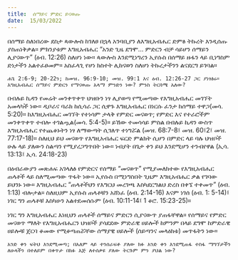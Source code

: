```yaml
---
title:  ሰማይና ምድር ይናወጡ
date:  15/03/2022
---
```


በሰማይ ስለነበረው ደስታ ጳውሎስ ከገለፀ በኋላ አንባቢያን ለእግዚአብሔር ድምፅ ትኩረት እንዲሰጡ ያስጠነቅቃል። ምክንያቱም እግዚአብሔር “አንድ ጊዜ ደግሞ… ምድርን ብቻ ሳይሆን ሰማይን ሊያናውጥ” (ዕብ. 12:26) ስለሆነ ነው። ጳውሎስ እንደሚነግረን ኢየሱስ በሰማይ ዙፋን ላይ ቢነግስም ድነታችን አልተፈፀመም። አስፈላጊ የሆነ ክስተት ሊከናወን ስለሆነ ትኩረታችንን ልናደርግ ይገባል።

`ሐጌ 2:6-9; 20-22ን; ከመዝ. 96:9-10; መዝ. 99:1 እና ዕብ. 12:26-27 ጋር ያነፃፅሩ። እግዚአብሔር ሰማይና ምድርን የማናወጡ አላማ ምንድን ነው? ምንስ ትርጓሜ አለው?`

በብሉይ ኪዳን የመሬት መንቀጥቀጥ ህዝቡን ነፃ ሊያወጣ የሚመጣው የእግዚአብሔር መገኘት አመላካች ነው። ዲቦራና ባራክ ከሲሳራ ጋር ሲዋጉ እግዚአብሔር በነርሱ ፈንታ ከሰማይ ተዋጋ(መሳ. 5:20)። ከእግዚአብሔር መገኘት የተነሳም ታላቅ የምድር መናወጥ; የምድር እና የተራሮችም መንቀጥቀጥ ተብሎ ተገልጧል(መሳ. 5:4-5)። ይኸው ተመሳሳይ ምስል በብሉይ ኪዳን ውስጥ እግዚአብሔር የተጨቆኑትን ነፃ ለማውጣት ሲገለጥ ተነግሯል (መዝ. 68:7-8፤ መዝ. 60፤2፤ መዝ. 77:17-18)። ስለዚህ ይህ መናወጥ የእግዚአብሔር ፍርድ ምልክት ሲሆን በምድር ላይ ባሉ ህዝቦች ሁሉ ላይ ያለውን ስልጣን የሚያረጋግጥበት ነው። ነብያት በጌታ ቀን ይህ እንደሚሆን ተንብየዋል (ኢሳ. 13:13፤ ኢሳ. 24:18-23)

በዕብራውያን መጽሐፍ አገላለፅ የምድርና የሰማይ “መናወጥ” የሚያመለክተው የእግዚአብሔር ጠላቶች ላይ ስለሚመጣው ጥፋት ነው። ኢየሱስ በሚነግስበት ጊዜም እግዚአብሔር ቃል የገባው ይህንኑ ነው። እግዚአብሔር “ጠላቶችህን የእግርህ መረገጫ እስካደርግልህ ድረስ በቀኜ ተቀመጥ” (ዕብ. 1:13) ብሎታል። ስለዚህም ኢየሱስ ጠላቶቹን አሸነፈ (ዕብ. 2:14-16) እናም ነገሰ (ዕብ. 1: 5-14)፤ ነገር ግን ጠላቶቹ እስካሁን አልተደመሰሱም (ዕብ. 10:11-14፤ 1 ቆሮ. 15:23-25)።

ነገር ግን እግዚአብሔር እነዚህን ጠላቶች ሰማይና ምድርን ሲያናውጥ ያጠፋቸዋል። የሰማይና የምድር መናወጥ ማለት የእግዚአብሔርን ህዝቦች ያሳደደው ምድራዊ ሀይሎች ከምንም በላይ ደግሞ ከምድራዊ ሀይሎቹ ጀርባ ቆመው የሚቆጣጠሯቸው ሰማያዊ ሀይሎች (ሰይጣንና መላዕክቱ) መጥፋትን ነው።

`አንድ ቀን ፍትህ እንደሚመጣ; በአለም ላይ ተንሰራፍቶ ያለው ክፉ አንድ ቀን እንደሚጠፋ ተስፋ ማግኘታችን ለሁላችን በተለይም በቀጥታ በክፉ እጅ ለተሰቃዩ ያለው ትርጉም ምን ያህል ነው?`